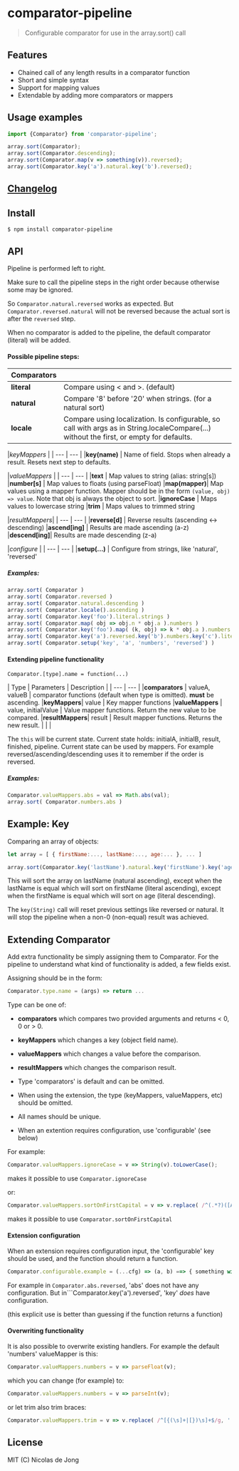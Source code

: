 # comparator-pipeline

> Configurable comparator for use in the array.sort() call

## Features

- Chained call of any length results in a comparator function
- Short and simple syntax
- Support for mapping values
- Extendable by adding more comparators or mappers

## Usage examples

```javascript
import {Comparator} from 'comparator-pipeline';

array.sort(Comparator);
array.sort(Comparator.descending);
array.sort(Comparator.map(v => something(v)).reversed);
array.sort(Comparator.key('a').natural.key('b').reversed);
```

## [Changelog](https://raw.githubusercontent.com/nicolasdejong/comparator-pipeline/master/CHANGELOG.txt)

## Install

```
$ npm install comparator-pipeline
```

## API

Pipeline is performed left to right.

Make sure to call the pipeline steps in the right order because otherwise some may be ignored.

So ```Comparator.natural.reversed``` works as expected.
But ```Comparator.reversed.natural``` will not be reversed because the actual sort is after the ```reversed``` step.

When no comparator is added to the pipeline, the default comparator (literal) will be added.

#### Possible pipeline steps:

| Comparators | |
| --- | --- |
|**literal**    | Compare using < and >. (default)
|**natural**    | Compare '8' before '20' when strings. (for a natural sort)
|**locale**     | Compare using localization. Is configurable, so call with args as in String.localeCompare(...) without the first, or empty for defaults.

|_keyMappers_   |
| --- | --- |
|**key(name)**  | Name of field. Stops when already a result. Resets next step to defaults.

|_valueMappers_ |
| --- | --- |
|**text**       | Map values to string (alias: string[s])
|**number[s]**  | Map values to floats (using parseFloat)
|**map(mapper)**| Map values using a mapper function. Mapper should be in the form ```(value, obj) => value```. Note that obj is always the object to sort.
|**ignoreCase** | Maps values to lowercase string
|**trim**       | Maps values to trimmed string

|_resultMappers_|
| --- | --- |
|**reverse[d]**  | Reverse results (ascending <-> descending)
|**ascend[ing]** | Results are made ascending (a-z)
|**descend[ing]**| Results are made descending (z-a)

|_configure_    |
| --- | --- |
|**setup(...)** | Configure from strings, like 'natural', 'reversed'

##### Examples:

```javascript
array.sort( Comparator )
array.sort( Comparator.reversed )
array.sort( Comparator.natural.descending )
array.sort( Comparator.locale().ascending )
array.sort( Comparator.key('foo').literal.strings )
array.sort( Comparator.map( obj => obj.n * obj.a ).numbers )
array.sort( Comparator.key('foo').map( (k, obj) => k * obj.a ).numbers )
array.sort( Comparator.key('a').reversed.key('b').numbers.key('c').literal.strings )
array.sort( Comparator.setup('key', 'a', 'numbers', 'reversed') )
```

#### Extending pipeline functionality

```Comparator.[type].name = function(...)```

| Type | Parameters | Description |
| --- | --- |
|**comparators** | valueA, valueB | comparator functions (default when type is omitted). **must** be ascending.
|**keyMappers**| value | Key mapper functions
|**valueMappers** | value, initialValue | Value mapper functions. Return the new value to be compared.
|**resultMappers**| result | Result mapper functions. Returns the new result.
|  |  |

The ```this``` will be current state. Current state holds: initialA, initialB, result, finished, pipeline.
Current state can be used by mappers. For example reversed/ascending/descending uses it to remember if the order is reversed.

##### Examples:

```javascript
Comparator.valueMappers.abs = val => Math.abs(val);
array.sort( Comparator.numbers.abs )
```



## Example: Key

Comparing an array of objects:

```javascript
let array = [ { firstName:..., lastName:..., age:... }, ... ]

array.sort(Comparator.key('lastName').natural.key('firstName').key('age').reversed);
```
This will sort the array on lastName (natural ascending), except when the
lastName is equal which will sort on firstName (literal ascending), except
when the firstName is equal which will sort on age (literal descending).

The ```key(String)``` call will reset previous settings like reversed
or natural. It will stop the pipeline when a non-0 (non-equal) result was achieved.


## Extending Comparator

Add extra functionality be simply assigning them to Comparator.
For the pipeline to understand what kind of functionality is added,
a few fields exist.

Assigning should be in the form:

```javascript
Comparator.type.name = (args) => return ...
```

Type can be one of:
- **comparators** which compares two provided arguments and returns < 0, 0 or > 0.
- **keyMappers** which changes a key (object field name).
- **valueMappers** which changes a value before the comparison.
- **resultMappers** which changes the comparison result.

- Type 'comparators' is default and can be omitted.
- When using the extension, the type (keyMappers, valueMappers, etc) should be omitted.
- All names should be unique.
- When an extention requires configuration, use 'configurable' (see below)

For example:

```javascript
Comparator.valueMappers.ignoreCase = v => String(v).toLowerCase();
```

makes it possible to use ```Comparator.ignoreCase```

or:

```javascript
Comparator.valueMappers.sortOnFirstCapital = v => v.replace( /^(.*?)([A-Z][^ ]+)/, '$2$1' );
```

makes it possible to use ```Comparator.sortOnFirstCapital```


#### Extension configuration

When an extension requires configuration input, the 'configurable' key
should be used, and the function should return a function.

```javascript
Comparator.configurable.example = (...cfg) => (a, b) ==> { something with a, b, cfg };
```

For example in ```Comparator.abs.reversed```, 'abs' does not have
any configuration. But in```Comparator.key('a').reversed', 'key' *does*
have configuration.

(this explicit use is better than guessing if the function
returns a function)

#### Overwriting functionality

It is also possible to overwrite existing handlers.
For example the default 'numbers' valueMapper is this:

```javascript
Comparator.valueMappers.numbers = v => parseFloat(v);
```

which you can change (for example) to:

```javascript
Comparator.valueMappers.numbers = v => parseInt(v);
```

or let trim also trim braces:

```javascript
Comparator.valueMappers.trim = v => v.replace( /^[{(\s]+|[})\s]+$/g, '' );
```


## License

MIT (C) Nicolas de Jong
